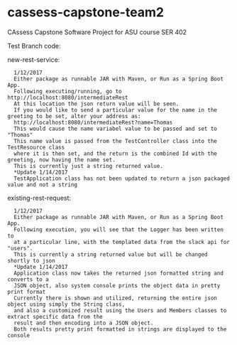 # cassess-capstone-team2
CAssess Capstone Software Project for ASU course SER 402

Test Branch code:
  
  new-rest-service:
    
      1/12/2017
      Either package as runnable JAR with Maven, or Run as a Spring Boot App.
      Following executing/running, go to http://localhost:8080/intermediateRest
      At this location the json return value will be seen.
      If you would like to send a particular value for the name in the greeting to be set, alter your address as:
      http://localhost:8080/intermediateRest?name=Thomas
      This would cause the name variabel value to be passed and set to "Thomas"
      This name value is passed from the TestController class into the TestResource class
      where it is then set, and the return is the combined Id with the greeting, now having the name set.
      This is currently just a string returned value.
      *Update 1/14/2017
      TestApplication class has not been updated to return a json packaged value and not a string
      
 existing-rest-request:
      
      1/12/2017
      Either package as runnable JAR with Maven, or Run as a Spring Boot App.
      Following execution, you will see that the Logger has been written to 
      at a particular line, with the templated data from the slack api for "users".
      This is currently a string returned value but will be changed shortly to json
      *Update 1/14/2017
      Application class now takes the returned json formatted string and converts to a
      JSON object, also system console prints the object data in pretty print format
      Currently there is shown and utilized, returning the entire json object using simply the String class, 
      and also a customized result using the Users and Members classes to extract specific data from the
      result and then encoding into a JSON object.
      Both results pretty print formatted in strings are displayed to the console

